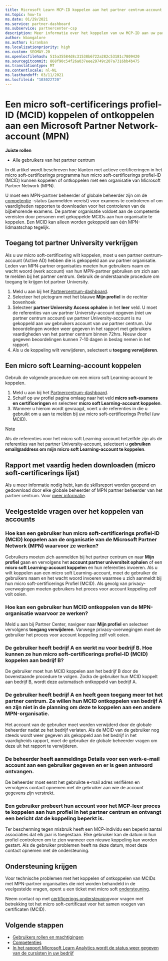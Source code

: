 ```yaml
---
title: Microsoft Learn MCP-ID koppelen aan het partner centrum-account
ms.topic: how-to
ms.date: 01/29/2021
ms.service: partner-dashboard
ms.subservice: partnercenter-csp
description: Meer informatie over het koppelen van uw MCP-ID aan uw partner centrum-account, zodat uw bedrijf de paden voor training en leren kan zien die u hebt genomen voor de vaardig heden.
author: kbangalore
ms.author: kiranban
ms.localizationpriority: high
ms.custom: SEOMAY.20
ms.openlocfilehash: 515a35584d8c31538b6722a282c53181c7809420
ms.sourcegitcommit: 868f90c54f26a037eee29749c207a7316bb4b475
ms.translationtype: MT
ms.contentlocale: nl-NL
ms.lasthandoff: 03/11/2021
ms.locfileid: "103022720"
---
```

# <a name="link-or-unlink-a-microsoft-certification-profile-id-mcid-to-a-microsoft-partner-network-mpn-account"></a>Een micro soft-certificerings profiel-ID (MCID) koppelen of ontkoppelen aan een Microsoft Partner Network-account (MPN)

**Juiste rollen**

- Alle gebruikers van het partner centrum

In dit artikel wordt beschreven hoe klanten met actieve certificeringen in het micro soft-certificerings programma hun micro soft-certificerings profiel-ID (MCID) kunnen koppelen of ontkoppelen met een organisatie van Microsoft Partner Network (MPN).

U moet een MPN-partner beheerder of globale beheerder zijn om de [competentie](https://partner.microsoft.com/pcv/partnership/competencies) -status (aanmelden vereist) voor examens te controleren of om vaardigheden rapporten te downloaden voor het controleren van de bijbehorende examens. De partner organisatie voldoet aan de competentie vereisten door personen met gekoppelde MCIDs aan hun organisatie te koppelen. Een MCID kan alleen worden gekoppeld aan één MPN-lidmaatschap tegelijk.

## <a name="get-partner-university-access"></a>Toegang tot partner University verkrijgen

Als u uw micro soft-certificering wilt koppelen, moet u een partner centrum-account (Active AD) hebben die is gekoppeld aan uw partner organisatie. Leden van MPN-partner organisaties moeten hun gebruikers naam en wacht woord (werk account) van hun MPN-partner gebruiken om zich aan te melden bij het partner centrum.
Gebruik de onderstaande procedure om toegang te krijgen tot partner University.

1. Meld u aan bij het [Partnercentrum-dashboard](https://partner.microsoft.com/dashboard/).
2. Selecteer het pictogram met het blauwe **Mijn profiel** in de rechter bovenhoek
3. Selecteer **partner University Access ophalen** in het **leer** veld. U moet de referenties van uw partner University-account opgeven (niet uw partner centrum account) uw partner University-account is nu gekoppeld aan uw gebruikers account van uw partner centrum. Uw beoordelingen worden weer gegeven in het rapport met gebruikers vaardigheden van het partner centrum binnen 72hrs. Nieuw door gegeven beoordelingen kunnen 7-10 dagen in beslag nemen in het rapport.
4. Als u de koppeling wilt verwijderen, selecteert u **toegang verwijderen**.

## <a name="associate-a-microsoft-learning-account"></a>Een micro soft Learning-account koppelen

Gebruik de volgende procedure om een micro soft Learning-account te koppelen. 

1. Meld u aan bij het [Partnercentrum-dashboard](https://partner.microsoft.com/dashboard/).
2. Schuif op uw profiel pagina omlaag naar het veld **micro soft-examens en certificeringen** en selecteer **micro soft Learning-account koppelen**.
3. Wanneer u hierom wordt gevraagd, voert u de referenties in die u gebruikt om u aan te melden bij uw micro soft-certificerings Profiel (uw MCID).

>[!NOTE]
>Als de referenties voor het micro soft Learning-account hetzelfde zijn als de referenties van het partner University-account, selecteert u **gebruiken email@address om mijn micro soft Learning-account te koppelen**.

## <a name="download-skills-report-microsoft-certification-list"></a>Rapport met vaardig heden downloaden (micro soft-certificerings lijst)
Als u meer informatie nodig hebt, kan de skillsreport worden geopend en gedownload door elke globale beheerder of MPN partner beheerder van het partner centrum. Voor [meer informatie](https://docs.microsoft.com/partner-center/mpn-skills-report#view-skills-report-data).


## <a name="frequently-asked-questions-about-linking-accounts"></a>Veelgestelde vragen over het koppelen van accounts

### <a name="how-can-a-user-link-their-microsoft-certification-profile-id-mcid-with-the-microsoft-partner-network-mpn-organization-they-work-for"></a>Hoe kan een gebruiker hun micro soft-certificerings profiel-ID (MCID) koppelen aan de organisatie van de Microsoft Partner Network (MPN) waarvoor ze werken?

Gebruikers moeten zich aanmelden bij het partner centrum en naar **Mijn profiel** gaan en vervolgens het **account partner universiteit ophalen** of een **micro soft Learning-account koppelen** en hun referenties invoeren. Als u wilt koppelen aan een micro soft Learning-account, moet de gebruiker de gebruikers naam en het wacht woord invoeren waarmee u zich aanmeldt bij hun micro soft-certificerings Profiel (MCID). Als gevolg van privacy-overwegingen moeten gebruikers het proces voor account koppeling zelf volt ooien.  

### <a name="how-can-a-user-unlink-their-mcid-from-the-mpn-organization-they-work-for"></a>Hoe kan een gebruiker hun MCID ontkoppelen van de MPN-organisatie waarvoor ze werken?

Meld u aan bij Partner Center, navigeer naar **Mijn profiel** en selecteer vervolgens **toegang verwijderen**. Vanwege privacy-overwegingen moet de gebruiker het proces voor account koppeling zelf volt ooien.

### <a name="the-user-left-company-a-and-now-works-for-company-b-how-can-they-link-their-microsoft-certification-profile-id-mcid-with-company-b"></a>De gebruiker heeft bedrijf A en werkt nu voor bedrijf B. Hoe kunnen ze hun micro soft-certificerings profiel-ID (MCID) koppelen aan bedrijf B?

De gebruiker moet hun MCID koppelen aan het bedrijf B door de bovenstaande procedure te volgen. Zodra de gebruiker hun MCID koppelt aan bedrijf B, wordt deze automatisch ontkoppeld van bedrijf A.

### <a name="the-user-left-company-a-and-no-longer-has-access-to-partner-center-they-want-to-unlink-their-mcid-from-company-a-and-are-not-planning-to-link-it-with-another-mpn-organization-at-the-moment"></a>De gebruiker heeft bedrijf A en heeft geen toegang meer tot het partner centrum. Ze willen hun MCID ontkoppelen van bedrijf A en zijn niet in de planning om deze te koppelen aan een andere MPN-organisatie.

Het account van de gebruiker moet worden verwijderd door de globale beheerder nadat ze het bedrijf verlaten. Als de MCID van de gebruiker nog steeds wordt weer gegeven als gekoppeld aan het bedrijf in het vaardigheids rapport, moet de gebruiker de globale beheerder vragen om deze uit het rapport te verwijderen.

### <a name="the-admin-provided-sign-in-details-for-a-work-email-account-to-a-user-and-they-have-had-no-response"></a>De beheerder heeft aanmeldings Details voor een werk-e-mail account aan een gebruiker gegeven en er is geen antwoord ontvangen.

De beheerder moet eerst het gebruikte e-mail adres verifiëren en vervolgens contact opnemen met de gebruiker aan wie de account gegevens zijn verstrekt.

### <a name="a-user-tries-to-associate-their-mcp-learning-account-to-their-profile-in-partner-center-and-receives-a-message-that-their-association-is-limited"></a>Een gebruiker probeert hun account voor het MCP-leer proces te koppelen aan hun profiel in het partner centrum en ontvangt een bericht dat de koppeling beperkt is.

Ter bescherming tegen misbruik heeft een MCP-individu een beperkt aantal associaties dat elk jaar is toegestaan. Elke gebruiker kan de datum in hun profiel controleren om te zien wanneer een nieuwe koppeling kan worden gestart. Als de gebruiker problemen heeft na deze datum, moet deze contact opnemen met de ondersteuning.  

## <a name="how-to-get-support"></a>Ondersteuning krijgen

Voor technische problemen met het koppelen of ontkoppelen van MCIDs met MPN-partner organisaties die niet worden behandeld in de veelgestelde vragen, opent u een ticket met micro soft [ondersteuning](https://partner.microsoft.com/support).

Neem contact op met [certificerings ondersteuning](https://aka.ms/mcpforum)voor vragen met betrekking tot het micro soft-certificaat voor het samen voegen van certificaten (MCID).

## <a name="next-steps"></a>Volgende stappen

- [Gebruikers rollen en machtigingen](./permissions-overview.md)
- [Competenties](https://partner.microsoft.com/membership/competencies)
- [In het rapport Microsoft Learn Analytics wordt de status weer gegeven van de cursisten in uw bedrijf](ms-learn-analytics.md)
